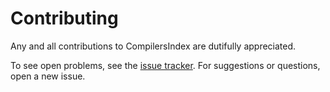 # Contributing

Any and all contributions to CompilersIndex are dutifully appreciated.

To see open problems, see the [issue tracker](https://github.com/andrew-johnson-4/CompilersIndex/issues). For suggestions or questions, open a new issue.
